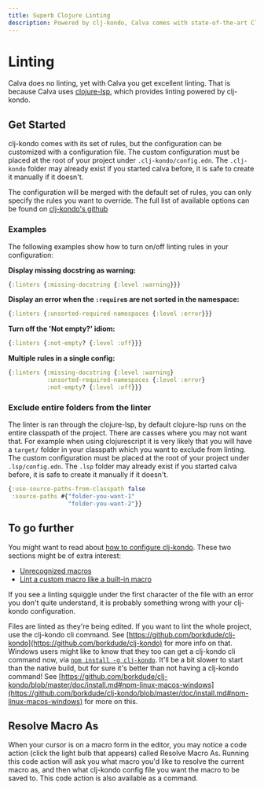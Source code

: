 ```yaml
---
title: Superb Clojure Linting
description: Powered by clj-kondo, Calva comes with state-of-the-art Clojure and ClojureScript linting
---
```


# Linting

Calva does no linting, yet with Calva you get excellent linting. That is because Calva uses [clojure-lsp](https://github.com/clojure-lsp/clojure-lsp), which provides linting powered by clj-kondo.

## Get Started
clj-kondo comes with its set of rules, but the configuration can be customized with a configuration file. The custom configuration must be placed at the root of your project under `.clj-kondo/config.edn`. The `.clj-kondo` folder may already exist if you started calva before, it is safe to create it manually if it doesn't.

The configuration will be merged with the default set of rules, you can only specify the rules you want to override. The full list of available options can be found on [clj-kondo's github](https://github.com/clj-kondo/clj-kondo/blob/master/doc/linters.md)

### Examples
The following examples show how to turn on/off linting rules in your configuration:

**Display missing docstring as warning:**
```clj
{:linters {:missing-docstring {:level :warning}}}
```

**Display an error when the `:require`s are not sorted in the namespace:**
```clj
{:linters {:unsorted-required-namespaces {:level :error}}}
```

**Turn off the 'Not empty?' idiom:**
```clj
{:linters {:not-empty? {:level :off}}}
```

**Multiple rules in a single config:**
```clj
{:linters {:missing-docstring {:level :warning}
           :unsorted-required-namespaces {:level :error}
           :not-empty? {:level :off}}}
```

### Exclude entire folders from the linter
The linter is ran through the clojure-lsp, by default clojure-lsp runs on the entire classpath of the project. There are casses where you may not want that. For example when using clojurescript it is very likely that you will have a `target/` folder in your classpath which you want to exclude from linting. The custom configuration must be placed at the root of your project under `.lsp/config.edn`. The `.lsp` folder may already exist if you started calva before, it is safe to create it manually if it doesn't.

```clj
{:use-source-paths-from-classpath false
 :source-paths #{"folder-you-want-1"
                 "folder-you-want-2"}}
```

## To go further

You might want to read about [how to configure clj-kondo](https://github.com/borkdude/clj-kondo/blob/master/doc/config.md#configuration). These two sections might be of extra interest:

* [Unrecognized macros](https://github.com/clj-kondo/clj-kondo/blob/master/doc/config.md#unrecognized-macros)
* [Lint a custom macro like a built-in macro](https://github.com/borkdude/clj-kondo/blob/master/doc/config.md#lint-a-custom-macro-like-a-built-in-macro)

If you see a linting squiggle under the first character of the file with an error you don't quite understand, it is probably something wrong with your clj-kondo configuration.

Files are linted as they're being edited. If you want to lint the whole project, use the clj-kondo cli command. See [https://github.com/borkdude/clj-kondo](https://github.com/borkdude/clj-kondo) for more info on that. Windows users might like to know that they too can get a clj-kondo cli command now, via [`npm install -g clj-kondo`](https://twitter.com/borkdude/status/1187622954236071936). It'll be a bit slower to start than the native build, but for sure it's better than not having a clj-kondo command! See [https://github.com/borkdude/clj-kondo/blob/master/doc/install.md#npm-linux-macos-windows](https://github.com/borkdude/clj-kondo/blob/master/doc/install.md#npm-linux-macos-windows) for more on this.

## Resolve Macro As

When your cursor is on a macro form in the editor, you may notice a code action (click the light bulb that appears) called Resolve Macro As. Running this code action will ask you what macro you'd like to resolve the current macro as, and then what clj-kondo config file you want the macro to be saved to. This code action is also available as a command.